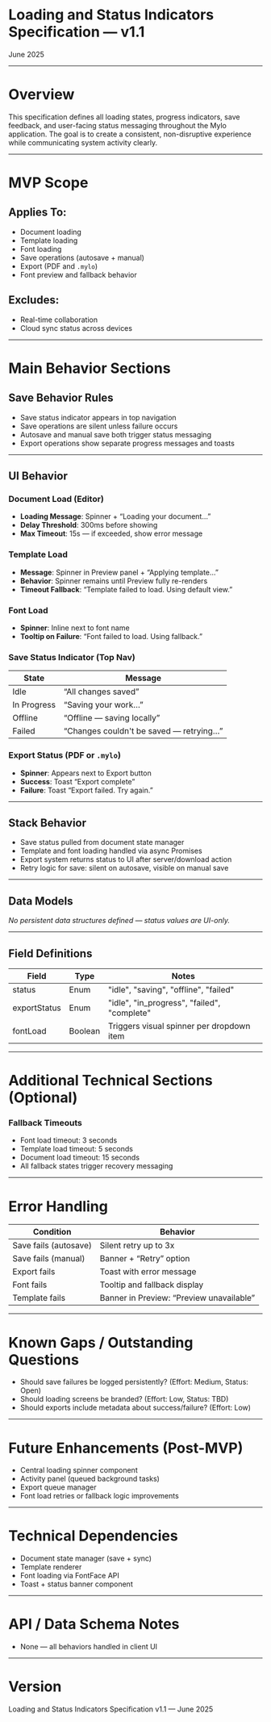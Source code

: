 # Loading and Status Indicators Specification — v1.1

June 2025

---

# Overview

This specification defines all loading states, progress indicators, save feedback, and user-facing status messaging throughout the Mylo application. The goal is to create a consistent, non-disruptive experience while communicating system activity clearly.

---

# MVP Scope

## Applies To:

- Document loading
- Template loading
- Font loading
- Save operations (autosave + manual)
- Export (PDF and `.mylo`)
- Font preview and fallback behavior

## Excludes:

- Real-time collaboration
- Cloud sync status across devices

---

# Main Behavior Sections

## Save Behavior Rules

- Save status indicator appears in top navigation
- Save operations are silent unless failure occurs
- Autosave and manual save both trigger status messaging
- Export operations show separate progress messages and toasts

---

## UI Behavior

### Document Load (Editor)

- **Loading Message**: Spinner + “Loading your document…”
- **Delay Threshold**: 300ms before showing
- **Max Timeout**: 15s — if exceeded, show error message

### Template Load

- **Message**: Spinner in Preview panel + “Applying template…”
- **Behavior**: Spinner remains until Preview fully re-renders
- **Timeout Fallback**: “Template failed to load. Using default view.”

### Font Load

- **Spinner**: Inline next to font name
- **Tooltip on Failure**: “Font failed to load. Using fallback.”

### Save Status Indicator (Top Nav)

| State | Message |
|-------|---------|
| Idle | “All changes saved” |
| In Progress | “Saving your work…” |
| Offline | “Offline — saving locally” |
| Failed | “Changes couldn't be saved — retrying…” |

### Export Status (PDF or `.mylo`)

- **Spinner**: Appears next to Export button
- **Success**: Toast “Export complete”
- **Failure**: Toast “Export failed. Try again.”

---

## Stack Behavior

- Save status pulled from document state manager
- Template and font loading handled via async Promises
- Export system returns status to UI after server/download action
- Retry logic for save: silent on autosave, visible on manual save

---

## Data Models

*No persistent data structures defined — status values are UI-only.*

---

## Field Definitions

| Field | Type | Notes |
|-------|------|-------|
| status | Enum | "idle", "saving", "offline", "failed" |
| exportStatus | Enum | "idle", "in_progress", "failed", "complete" |
| fontLoad | Boolean | Triggers visual spinner per dropdown item |

---

# Additional Technical Sections (Optional)

### Fallback Timeouts

- Font load timeout: 3 seconds
- Template load timeout: 5 seconds
- Document load timeout: 15 seconds
- All fallback states trigger recovery messaging

---

# Error Handling

| Condition | Behavior |
|----------|----------|
| Save fails (autosave) | Silent retry up to 3x |
| Save fails (manual) | Banner + “Retry” option |
| Export fails | Toast with error message |
| Font fails | Tooltip and fallback display |
| Template fails | Banner in Preview: “Preview unavailable” |

---

# Known Gaps / Outstanding Questions

- Should save failures be logged persistently? (Effort: Medium, Status: Open)
- Should loading screens be branded? (Effort: Low, Status: TBD)
- Should exports include metadata about success/failure? (Effort: Low)

---

# Future Enhancements (Post-MVP)

- Central loading spinner component
- Activity panel (queued background tasks)
- Export queue manager
- Font load retries or fallback logic improvements

---

# Technical Dependencies

- Document state manager (save + sync)
- Template renderer
- Font loading via FontFace API
- Toast + status banner component

---

# API / Data Schema Notes

- None — all behaviors handled in client UI

---

# Version

Loading and Status Indicators Specification v1.1 — June 2025
